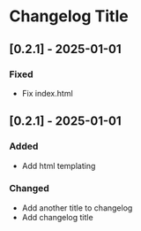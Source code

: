 # Changelog Title

## [0.2.1] - 2025-01-01

### Fixed

- Fix index.html

## [0.2.1] - 2025-01-01

### Added

- Add html templating

### Changed

- Add another title to changelog
- Add changelog title
